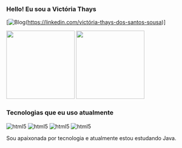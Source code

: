 ### Hello! Eu sou a Victória Thays 
[![Blog](https://img.shields.io/badge/LinkedIn-0077B5?style=for-the-badge&logo=linkedin&logoColor=white)(https://linkedin.com/victória-thays-dos-santos-sousa)]
<div>
  <img height="180em" src="https://github-readme-stats.vercel.app/api?username=victoriathays&show_icons=true&theme=tokyonight">
  <img height="180em" src="https://github-readme-stats.vercel.app/api/top-langs/?username=victoriathays&layout=compact&langs_count=16&theme=tokyonight">
</div>

### Tecnologias que eu uso atualmente
<div style="display: inline_block"<br/>
  <img align="center" alt="html5" src="https://img.shields.io/badge/HTML5-E34F26?style=for-the-badge&logo=html5&logoColor=white">
     <img align="center" alt="html5" src="https://img.shields.io/badge/CSS3-1572B6?style=for-the-badge&logo=css3&logoColor=white">
   <img align="center" alt="html5" src="https://img.shields.io/badge/Node.js-43853D?style=for-the-badge&logo=node.js&logoColor=white">
   <img align="center" alt="html5" src="https://img.shields.io/badge/JavaScript-F7DF1E?style=for-the-badge&logo=javascript&logoColor=black">
</div>

Sou apaixonada por tecnologia e atualmente estou estudando Java.
